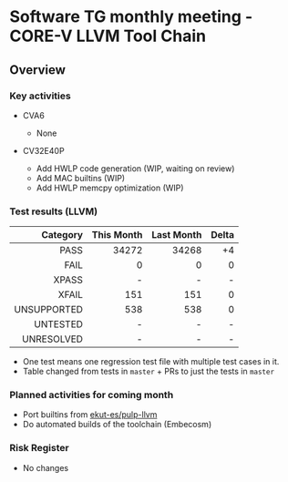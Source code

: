 # Software TG monthly meeting - CORE-V LLVM Tool Chain

## Overview

### Key activities

* CVA6
    * None

* CV32E40P
    * Add HWLP code generation (WIP, waiting on review)
    * Add MAC builtins (WIP)
    * Add HWLP memcpy optimization (WIP)

### Test results (LLVM)

| Category    | This Month | Last Month | Delta |
| -----------:| ----------:| ----------:| -----:|
| PASS        | 34272      | 34268      | +4    |
| FAIL        | 0          | 0          | 0     |
| XPASS       | -          | -          | -     |
| XFAIL       | 151        | 151        | 0     |
| UNSUPPORTED | 538        | 538        | 0     |
| UNTESTED    | -          | -          | -     |
| UNRESOLVED  | -          | -          | -     |

* One test means one regression test file with multiple test cases in it.
* Table changed from tests in `master` + PRs to just the tests in `master`

### Planned activities for coming month

* Port builtins from [ekut-es/pulp-llvm]
* Do automated builds of the toolchain (Embecosm)

[ekut-es/pulp-llvm]: https://github.com/ekut-es/pulp-llvm

### Risk Register

* No changes
